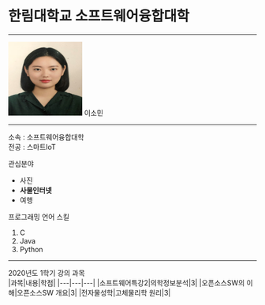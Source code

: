 # 한림대학교 소프트웨어융합대학
---
<img src=소민사진.png height=150 width=150>
이소민

---

소속 : 소프트웨어융합대학   
전공 : 스마트IoT

관심분야   
* 사진
* **사물인터넷**
* 여행

프로그래밍 언어 스킬   
1. C
2. Java
3. Python


--------------------

2020년도 1학기 강의 과목   
|과목|내용|학점|
|---|---|---|
|소프트웨어특강2|의학정보분석|3|
|오픈소스SW의 이해|오픈소스SW 개요|3|
|전자물성학|고체물리학 원리|3|



